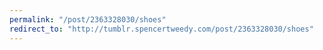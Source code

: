 ```yaml
---
permalink: "/post/2363328030/shoes"
redirect_to: "http://tumblr.spencertweedy.com/post/2363328030/shoes"
---
```

